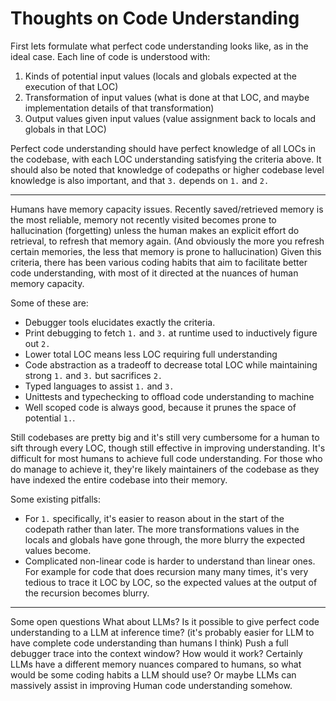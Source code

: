 # Thoughts on Code Understanding
First lets formulate what perfect code understanding looks like, as in the ideal case.
Each line of code is understood with:
1. Kinds of potential input values (locals and globals expected at the execution of that LOC)
2. Transformation of input values (what is done at that LOC, and maybe implementation details of that transformation)
3. Output values given input values (value assignment back to locals and globals in that LOC)

Perfect code understanding should have perfect knowledge of all LOCs in the codebase, with each LOC understanding satisfying the criteria above.
It should also be noted that knowledge of codepaths or higher codebase level knowledge is also important, and that `3.` depends on `1.` and `2.`

---
Humans have memory capacity issues. Recently saved/retrieved memory is the most reliable, memory not recently visited becomes prone to hallucination (forgetting) unless the human makes an explicit effort do retrieval, to refresh that memory again. (And obviously the more you refresh certain memories, the less that memory is prone to hallucination)
Given this criteria, there has been various coding habits that aim to facilitate better code understanding, with most of it directed at the nuances of human memory capacity.

Some of these are:
- Debugger tools elucidates exactly the criteria.
- Print debugging to fetch `1.` and `3.` at runtime used to inductively figure out `2.`
- Lower total LOC means less LOC requiring full understanding
- Code abstraction as a tradeoff to decrease total LOC while maintaining strong `1.` and `3.` but sacrifices `2.`
- Typed languages to assist `1.` and `3.`
- Unittests and typechecking to offload code understanding to machine
- Well scoped code is always good, because it prunes the space of potential `1.`.

Still codebases are pretty big and it's still very cumbersome for a human to sift through every LOC, though still effective in improving understanding.
It's difficult for most humans to achieve full code understanding. For those who do manage to achieve it, they're likely maintainers of the codebase as they have indexed the entire codebase into their memory.

Some existing pitfalls:
- For `1.` specifically, it's easier to reason about in the start of the codepath rather than later. The more transformations values in the locals and globals have gone through, the more blurry the expected values become.
- Complicated non-linear code is harder to understand than linear ones. For example for code that does recursion many many times, it's very tedious to trace it LOC by LOC, so the expected values at the output of the recursion becomes blurry.

---
Some open questions
What about LLMs?
Is it possible to give perfect code understanding to a LLM at inference time? (it's probably easier for LLM to have complete code understanding than humans I think)
Push a full debugger trace into the context window? How would it work?
Certainly LLMs have a different memory nuances compared to humans, so what would be some coding habits a LLM should use?
Or maybe LLMs can massively assist in improving Human code understanding somehow.